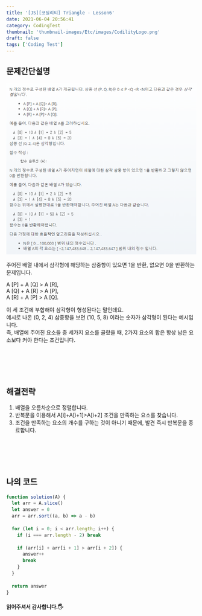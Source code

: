 ```yaml
---
title: '[JS][코딜리티] Triangle - Lesson6'
date: 2021-06-04 20:56:41
category: CodingTest
thumbnail: 'thumbnail-images/Etc/images/CodilityLogo.png'
draft: false
tags: ['Coding Test']
---
```


## 문제간단설명

![](./images/triangle.png)

주어진 배열 내에서 삼각형에 해당하는 삼중항이 있으면 1을 반환, 없으면 0을 반환하는 문제입니다.

A [P] + A [Q] > A [R],<br>
A [Q] + A [R] > A [P],<br>
A [R] + A [P] > A [Q].<br>

이 세 조건에 부합해야 삼각형이 형성된다는 말인데요.<br>
예시로 나온 (0, 2, 4) 삼중항을 보면 (10, 5, 8) 이라는 숫자가 삼각형이 된다는 예시입니다.<br>
즉, 배열에 주어진 요소들 중 세가지 요소를 골랐을 때, 2가지 요소의 합은 항상 남은 요소보다 커야 한다는 조건입니다.

<br>
<br>
<br>
<br>

## 해결전략

1. 배열을 오름차순으로 정렬합니다.
2. 반복문을 이용해서 A[i]+A[i+1]>A[i+2] 조건을 만족하는 요소를 찾습니다.
3. 조건을 만족하는 요소의 개수를 구하는 것이 아니기 때문에, 발견 즉시 반복문을 종료합니다.

<br>
<br>
<br>
<br>

## 나의 코드

```javascript
function solution(A) {
  let arr = A.slice()
  let answer = 0
  arr = arr.sort((a, b) => a - b)

  for (let i = 0; i < arr.length; i++) {
    if (i === arr.length - 2) break

    if (arr[i] + arr[i + 1] > arr[i + 2]) {
      answer++
      break
    }
  }

  return answer
}
```

#### 읽어주셔서 감사합니다.🖐
